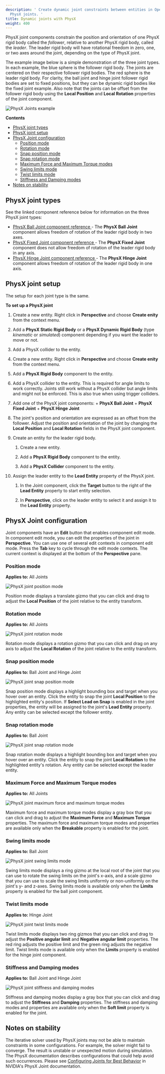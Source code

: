 ```yaml
---
description: ' Create dynamic joint constraints between entities in Open 3D Engine with
  PhysX joints. '
title: Dynamic joints with PhysX
weight: 400
---
```


PhysX joint components constrain the position and orientation of one PhysX rigid body called the *follower*, relative to another PhysX rigid body, called the *leader*. The leader rigid body will have rotational freedom in zero, one, or two axes around the joint, depending on the type of PhysX joint.

The example image below is a simple demonstration of the three joint types. In each example, the blue sphere is the follower rigid body. The joints are centered on their respective follower rigid bodies. The red sphere is the leader rigid body. For clarity, the ball joint and hinge joint follower rigid bodies are set to fixed positions, but they can be dynamic rigid bodies like the fixed joint example. Also note that the joints can be offset from the follower rigid body using the **Local Position** and **Local Rotation** properties of the joint component.

![PhysX Joints example](/images/user-guide/physx/physx/anim-joints-example.gif)

**Contents**
+ [PhysX joint types](#physx-joint-types)
+ [PhysX joint setup](#physx-joint-setup)
+ [PhysX Joint configuration](#physx-joint-configuration)
  + [Position mode](#position-mode)
  + [Rotation mode](#rotation-mode)
  + [Snap position mode](#snap-position-mode)
  + [Snap rotation mode](#snap-rotation-mode)
  + [Maximum Force and Maximum Torque modes](#maximum-force-and-maximum-torque-modes)
  + [Swing limits mode](#swing-limits-mode)
  + [Twist limits mode](#twist-limits-mode)
  + [Stiffness and Damping modes](#stiffness-and-damping-modes)
+ [Notes on stability](#notes-on-stability)

## PhysX joint types 

See the linked component reference below for information on the three PhysX joint types:
+ [ PhysX Ball Joint component reference ](/docs/user-guide/components/reference/physx/ball-joint/) - The **PhysX Ball Joint** component allows freedom of rotation of the leader rigid body in two axes.
+ [ PhysX Fixed Joint component reference ](/docs/user-guide/components/reference/physx/fixed-joint/) - The **PhysX Fixed Joint** component does not allow freedom of rotation of the leader rigid body in any axis.
+ [ PhysX Hinge Joint component reference ](/docs/user-guide/components/reference/physx/hinge-joint/) - The **PhysX Hinge Joint** component allows freedom of rotation of the leader rigid body in one axis.

## PhysX joint setup 

The setup for each joint type is the same.

**To set up a PhysX joint**

   1. Create a new entity. Right click in **Perspective** and choose **Create enity** from the context menu.

   1. Add a **PhysX Static Rigid Body** or a **PhysX Dynamic Rigid Body** (type *kinematic* or *simulated*) component depending if you want the leader to move or not.

   1. Add a PhysX collider to the entity.

   1. Create a new entity. Right click in **Perspective** and choose **Create enity** from the context menu.

   1. Add a **PhysX Rigid Body** component to the entity.

   1. Add a PhysX collider to the entity. This is required for angle limits to work correctly. Joints still work without a PhysX collider but angle limits and might not be enforced. This is also true when using trigger colliders.

   1.  Add one of the PhysX joint components:
      + **PhysX Ball Joint**
      + **PhysX Fixed Joint**
      + **PhysX Hinge Joint**

   1. The joint's position and orientation are expressed as an offset from the follower. Adjust the position and orientation of the joint by changing the **Local Position** and **Local Rotation** fields in the PhysX joint component.

1. Create an entity for the leader rigid body.

   1. Create a new entity.

   1. Add a **PhysX Rigid Body** component to the entity.

   1. Add a **PhysX Collider** component to the entity.

1. Assign the leader entity to the **Lead Entity** property of the PhysX joint.

   1. In the Joint component, click the **Target** button to the right of the **Lead Entity** property to start entity selection.

   1. In **Perspective**, click on the leader entity to select it and assign it to the **Lead Entity** property.

## PhysX Joint configuration 

Joint components have an **Edit** button that enables component edit mode. In component edit mode, you can edit the properties of the joint in **Perspective**. You can use one of several edit contexts in component edit mode. Press the **Tab** key to cycle through the edit mode contexts. The current context is displayed at the bottom of the **Perspective** pane.

### Position mode 

**Applies to:** All Joints

![PhysX joint position mode](/images/user-guide/physx/physx/ui-physx-joint-position-mode.png)

Position mode displays a translate gizmo that you can click and drag to adjust the **Local Position** of the joint relative to the entity transform.

### Rotation mode 

**Applies to:** All Joints

![PhysX joint rotation mode](/images/user-guide/physx/physx/ui-physx-joint-rotation-mode.png)

Rotation mode displays a rotation gizmo that you can click and drag on any axis to adjust the **Local Rotation** of the joint relative to the entity transform.

### Snap position mode 

**Applies to:** Ball Joint and Hinge Joint

![PhysX joint snap position mode](/images/user-guide/physx/physx/ui-physx-joint-snap-position-mode.png)

Snap position mode displays a highlight bounding box and target when you hover over an entity. Click the entity to snap the joint **Local Position** to the highlighted entity's position. If **Select Lead on Snap** is enabled in the joint properties, the entity will be assigned to the joint's **Lead Entity** property. Any entity can be selected except the follower entity.

### Snap rotation mode 

**Applies to:** Ball Joint

![PhysX joint snap rotation mode](/images/user-guide/physx/physx/ui-physx-joint-snap-rotation-mode.png)

Snap rotation mode displays a highlight bounding box and target when you hover over an entity. Click the entity to snap the joint **Local Rotation** to the highlighted entity's rotation. Any entity can be selected except the leader entity.

### Maximum Force and Maximum Torque modes 

**Applies to:** All Joints

![PhysX joint maximum force and maximum torque modes](/images/user-guide/physx/physx/ui-physx-joint-breakable-properties-mode.png)

Maximum force and maximum torque modes display a gray box that you can click and drag to adjust the **Maximum Force** and **Maximum Torque** properties. The maximum force and maximum torque modes and properties are available only when the **Breakable** property is enabled for the joint.

### Swing limits mode 

**Applies to:** Ball Joint

![PhysX joint swing limits mode](/images/user-guide/physx/physx/ui-physx-joint-swing-limit-mode.png)

Swing limits mode displays a ring gizmo at the local root of the joint that you can use to rotate the swing limits on the joint's x-axis, and a scale gizmo that you can use to scale the swing limits uniformly or non-uniformly on the joint's y- and z-axes. Swing limits mode is available only when the **Limits** property is enabled for the ball joint component.

### Twist limits mode 

**Applies to:** Hinge Joint

![PhysX joint twist limits mode](/images/user-guide/physx/physx/ui-physx-joint-twist-limit-mode.png)

Twist limits mode displays two ring gizmos that you can click and drag to adjust the **Positive angular limit** and **Negative angular limit** properties. The red ring adjusts the positive limit and the green ring adjusts the negative limit. Twist limits mode is available only when the **Limits** property is enabled for the hinge joint component.

### Stiffness and Damping modes 

**Applies to:** Ball Joint and Hinge Joint

![PhysX joint stiffness and damping modes](/images/user-guide/physx/physx/ui-physx-joint-soft-limit-properties-mode.png)

Stiffness and damping modes display a gray box that you can click and drag to adjust the **Stiffness** and **Damping** properties. The stiffness and damping modes and properties are available only when the **Soft limit** property is enabled for the joint.

## Notes on stability 

The iterative solver used by PhysX joints may not be able to maintain constraints in some configurations. For example, the solver might fail to converge. The result is unstable or unexpected motion during simulation. The PhysX documentation describes configurations that could help avoid such occurrences. Please see [Configuring Joints for Best Behavior](https://docs.nvidia.com/gameworks/content/gameworkslibrary/physx/guide/Manual/Joints.html#configuring-joints-for-best-behavior) in NVIDIA's PhysX Joint documentation.
